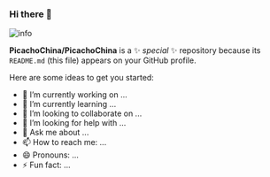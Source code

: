 ### Hi there 👋

![info](https://github-readme-stats.vercel.app/api?username=PicachoChina&show_icons=true&count_private=true&hide=prs&theme=default_repocard)


**PicachoChina/PicachoChina** is a ✨ _special_ ✨ repository because its `README.md` (this file) appears on your GitHub profile.

Here are some ideas to get you started:

- 🔭 I’m currently working on ...
- 🌱 I’m currently learning ...
- 👯 I’m looking to collaborate on ...
- 🤔 I’m looking for help with ...
- 💬 Ask me about ...
- 📫 How to reach me: ...
- 😄 Pronouns: ...
- ⚡ Fun fact: ...

